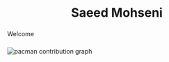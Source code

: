 <h1 align="center">Saeed Mohseni</h1>

###

<p align="left">Welcome</p>

###

<picture>
  <source media="(prefers-color-scheme: dark)" srcset="https://raw.githubusercontent.com/saeedmohsenii/saeedmohsenii/output/pacman-contribution-graph-dark.svg">
  <source media="(prefers-color-scheme: light)" srcset="https://raw.githubusercontent.com/saeedmohsenii/saeedmohsenii/output/pacman-contribution-graph.svg">
  <img alt="pacman contribution graph" src="https://raw.githubusercontent.com/saeedmohsenii/saeedmohsenii/output/pacman-contribution-graph.svg">
</picture>

###
